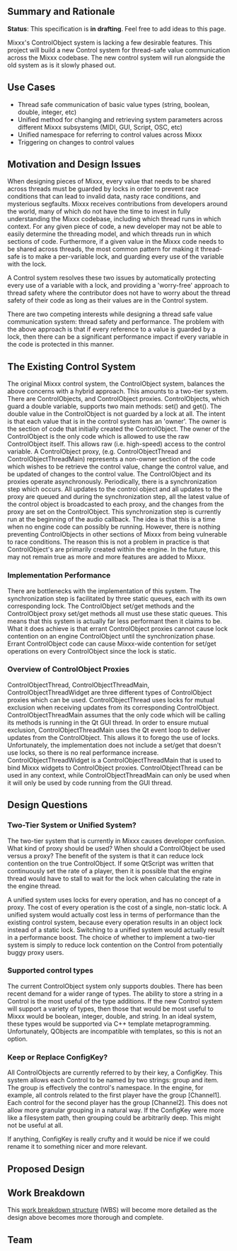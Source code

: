 ## Summary and Rationale

**Status**: This specification is **in drafting**. Feel free to add
ideas to this page.

Mixxx's ControlObject system is lacking a few desirable features. This
project will build a new Control system for thread-safe value
communication across the Mixxx codebase. The new control system will run
alongside the old system as is it slowly phased out.

## Use Cases

  - Thread safe communication of basic value types (string, boolean,
    double, integer, etc)
  - Unified method for changing and retrieving system parameters across
    different Mixxx subsystems (MIDI, GUI, Script, OSC, etc)
  - Unified namespace for referring to control values across Mixxx 
  - Triggering on changes to control values

## Motivation and Design Issues

When designing pieces of Mixxx, every value that needs to be shared
across threads must be guarded by locks in order to prevent race
conditions that can lead to invalid data, nasty race conditions, and
mysterious segfaults. Mixxx receives contributions from developers
around the world, many of which do not have the time to invest in fully
understanding the Mixxx codebase, including which thread runs in which
context. For any given piece of code, a new developer may not be able to
easily determine the threading model, and which threads run in which
sections of code. Furthermore, if a given value in the Mixxx code needs
to be shared across threads, the most common pattern for making it
thread-safe is to make a per-variable lock, and guarding every use of
the variable with the lock.

A Control system resolves these two issues by automatically protecting
every use of a variable with a lock, and providing a 'worry-free'
approach to thread safety where the contributor does not have to worry
about the thread safety of their code as long as their values are in the
Control system.

There are two competing interests while designing a thread safe value
communication system: thread safety and performance. The problem with
the above approach is that if every reference to a value is guarded by a
lock, then there can be a significant performance impact if every
variable in the code is protected in this manner.

## The Existing Control System

The original Mixxx control system, the ControlObject system, balances
the above concerns with a hybrid approach. This amounts to a two-tier
system. There are ControlObjects, and ControlObject proxies.
ControlObjects, which guard a double variable, supports two main
methods: set() and get(). The double value in the ControlObject is not
guarded by a lock at all. The intent is that each value that is in the
control system has an 'owner'. The owner is the section of code that
initially created the ControlObject. The owner of the ControlObject is
the only code which is allowed to use the raw ControlObject itself. This
allows raw (i.e. high-speed) access to the control variable. A
ControlObject proxy, (e.g. ControlObjectThread and
ControlObjectThreadMain) represents a non-owner section of the code
which wishes to be retrieve the control value, change the control value,
and be updated of changes to the control value. The ControlObject and
its proxies operate asynchronously. Periodically, there is a
synchronization step which occurs. All updates to the control object and
all updates to the proxy are queued and during the synchronization step,
all the latest value of the control object is broadcasted to each proxy,
and the changes from the proxy are set on the ControlObject. This
synchronization step is currently run at the beginning of the audio
callback. The idea is that this is a time when no engine code can
possibly be running. However, there is nothing preventing ControlObjects
in other sections of Mixxx from being vulnerable to race conditions. The
reason this is not a problem in practice is that ControlObject's are
primarily created within the engine. In the future, this may not remain
true as more and more features are added to Mixxx.

### Implementation Performance

There are bottlenecks with the implementation of this system. The
synchronization step is facilitated by three static queues, each with
its own corresponding lock. The ControlObject set/get methods and the
ControlObject proxy set/get methods all must use these static queues.
This means that this system is actually far less performant then it
claims to be. What it does achieve is that errant ControlObject proxies
cannot cause lock contention on an engine ControlObject until the
synchronization phase. Errant ControlObject code can cause Mixxx-wide
contention for set/get operations on every ControlObject since the lock
is static.

### Overview of ControlObject Proxies

ControlObjectThread, ControlObjectThreadMain, ControlObjectThreadWidget
are three different types of ControlObject proxies which can be used.
ControlObjectThread uses locks for mutual exclusion when receiving
updates from its corresponding ControlObject. ControlObjectThreadMain
assumes that the only code which will be calling its methods is running
in the Qt GUI thread. In order to ensure mutual exclusion,
ControlObjectThreadMain uses the Qt event loop to deliver updates from
the ControlObject. This allows it to forego the use of locks.
Unfortunately, the implementation does not include a set/get that
doesn't use locks, so there is no real performance increase.
ControlObjectThreadWidget is a ControlObjectThreadMain that is used to
bind Mixxx widgets to ControlObject proxies. ControlObjectThread can be
used in any context, while ControlObjectThreadMain can only be used when
it will only be used by code running from the GUI thread.

## Design Questions

### Two-Tier System or Unified System?

The two-tier system that is currently in Mixxx causes developer
confusion. What kind of proxy should be used? When should a
ControlObject be used versus a proxy? The benefit of the system is that
it can reduce lock contention on the true ControlObject. If some
QtScript was written that continuously set the rate of a player, then it
is possible that the engine thread would have to stall to wait for the
lock when calculating the rate in the engine thread.

A unified system uses locks for every operation, and has no concept of a
proxy. The cost of every operation is the cost of a single, non-static
lock. A unified system would actually cost less in terms of performance
than the existing control system, because every operation results in an
object lock instead of a static lock. Switching to a unified system
would actually result in a performance boost. The choice of whether to
implement a two-tier system is simply to reduce lock contention on the
Control from potentially buggy proxy users.

### Supported control types

The current ControlObject system only supports doubles. There has been
recent demand for a wider range of types. The ability to store a string
in a Control is the most useful of the type additions. If the new
Control system will support a variety of types, then those that would be
most useful to Mixxx would be boolean, integer, double, and string. In
an ideal system, these types would be supported via C++ template
metaprogramming. Unfortunately, QObjects are incompatible with
templates, so this is not an option.

### Keep or Replace ConfigKey?

All ControlObjects are currently referred to by their key, a ConfigKey.
This system allows each Control to be named by two strings: group and
item. The group is effectively the control's namespace. In the engine,
for example, all controls related to the first player have the group
\[Channel1\]. Each control for the second player has the group
\[Channel2\]. This does not allow more granular grouping in a natural
way. If the ConfigKey were more like a filesystem path, then grouping
could be arbitrarily deep. This might not be useful at all.

If anything, ConfigKey is really crufty and it would be nice if we could
rename it to something nicer and more relevant.

## Proposed Design

## Work Breakdown

This [work breakdown
structure](http://en.wikipedia.org/wiki/Work_breakdown_structure) (WBS)
will become more detailed as the design above becomes more thorough and
complete.

## Team
